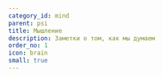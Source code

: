 ```yaml
---
category_id: mind
parent: psi
title: Мышление
description: Заметки о том, как мы думаем
order_no: 1
icon: brain
small: true
---
```

